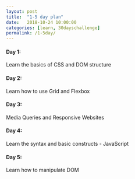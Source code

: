 ```yaml
---
layout: post
title:  "1-5 day plan"
date:   2018-10-24 10:00:00
categories: [learn, 30dayschallenge]
permalink: /1-5day/
---
```


#### Day 1:
Learn the basics of CSS and DOM structure

#### Day 2:
Learn how to use Grid and Flexbox

#### Day 3:
Media Queries and Responsive Websites

#### Day 4:
Learn the syntax and basic constructs - JavaScript

#### Day 5:
Learn how to manipulate DOM